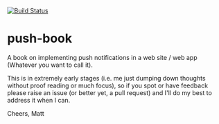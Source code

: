 [![Build Status](https://travis-ci.org/gauntface/push-book.svg?branch=master)](https://travis-ci.org/gauntface/push-book)

# push-book

A book on implementing push notifications in a web site / web app (Whatever
you want to call it).

This is in extremely early stages (i.e. me just dumping down thoughts without
proof reading or much focus), so if you spot or have feedback please raise
an issue (or better yet, a pull request) and I'll do my best to address it
when I can.

Cheers,
Matt
